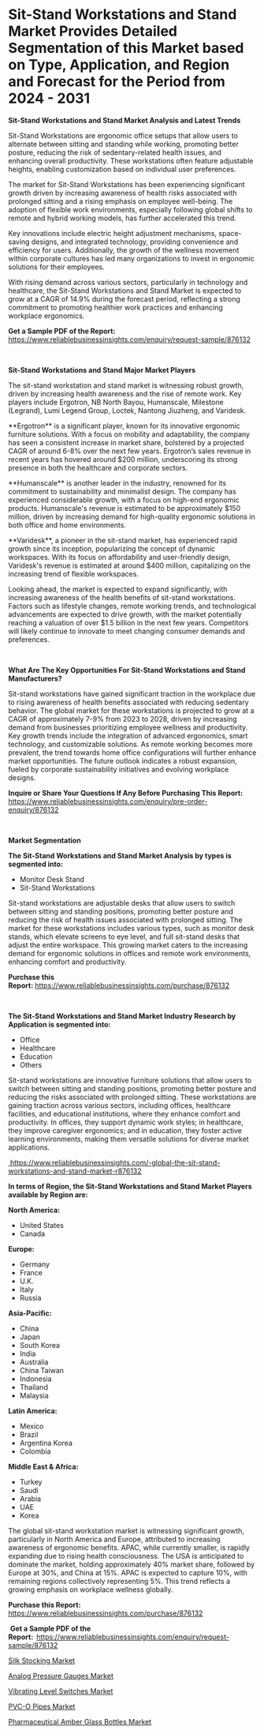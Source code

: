 <p><h1>Sit-Stand Workstations and Stand Market Provides Detailed Segmentation of this Market based on Type, Application, and Region and Forecast for the Period from 2024 - 2031</h1></p><p><strong>Sit-Stand Workstations and Stand Market Analysis and Latest Trends</strong></p>
<p><p>Sit-Stand Workstations are ergonomic office setups that allow users to alternate between sitting and standing while working, promoting better posture, reducing the risk of sedentary-related health issues, and enhancing overall productivity. These workstations often feature adjustable heights, enabling customization based on individual user preferences.</p><p>The market for Sit-Stand Workstations has been experiencing significant growth driven by increasing awareness of health risks associated with prolonged sitting and a rising emphasis on employee well-being. The adoption of flexible work environments, especially following global shifts to remote and hybrid working models, has further accelerated this trend. </p><p>Key innovations include electric height adjustment mechanisms, space-saving designs, and integrated technology, providing convenience and efficiency for users. Additionally, the growth of the wellness movement within corporate cultures has led many organizations to invest in ergonomic solutions for their employees. </p><p>With rising demand across various sectors, particularly in technology and healthcare, the Sit-Stand Workstations and Stand Market is expected to grow at a CAGR of 14.9% during the forecast period, reflecting a strong commitment to promoting healthier work practices and enhancing workplace ergonomics.</p></p>
<p><strong>Get a Sample PDF of the Report:&nbsp;</strong> <a href="https://www.reliablebusinessinsights.com/enquiry/request-sample/876132">https://www.reliablebusinessinsights.com/enquiry/request-sample/876132</a></p>
<p>&nbsp;</p>
<p><strong>Sit-Stand Workstations and Stand Major Market Players</strong></p>
<p><p>The sit-stand workstation and stand market is witnessing robust growth, driven by increasing health awareness and the rise of remote work. Key players include Ergotron, NB North Bayou, Humanscale, Milestone (Legrand), Lumi Legend Group, Loctek, Nantong Jiuzheng, and Varidesk.</p><p>**Ergotron** is a significant player, known for its innovative ergonomic furniture solutions. With a focus on mobility and adaptability, the company has seen a consistent increase in market share, bolstered by a projected CAGR of around 6-8% over the next few years. Ergotron’s sales revenue in recent years has hovered around $200 million, underscoring its strong presence in both the healthcare and corporate sectors.</p><p>**Humanscale** is another leader in the industry, renowned for its commitment to sustainability and minimalist design. The company has experienced considerable growth, with a focus on high-end ergonomic products. Humanscale's revenue is estimated to be approximately $150 million, driven by increasing demand for high-quality ergonomic solutions in both office and home environments.</p><p>**Varidesk**, a pioneer in the sit-stand market, has experienced rapid growth since its inception, popularizing the concept of dynamic workspaces. With its focus on affordability and user-friendly design, Varidesk's revenue is estimated at around $400 million, capitalizing on the increasing trend of flexible workspaces.</p><p>Looking ahead, the market is expected to expand significantly, with increasing awareness of the health benefits of sit-stand workstations. Factors such as lifestyle changes, remote working trends, and technological advancements are expected to drive growth, with the market potentially reaching a valuation of over $1.5 billion in the next few years. Competitors will likely continue to innovate to meet changing consumer demands and preferences.</p></p>
<p>&nbsp;</p>
<p><strong>What Are The Key Opportunities For Sit-Stand Workstations and Stand Manufacturers?</strong></p>
<p><p>Sit-stand workstations have gained significant traction in the workplace due to rising awareness of health benefits associated with reducing sedentary behavior. The global market for these workstations is projected to grow at a CAGR of approximately 7-9% from 2023 to 2028, driven by increasing demand from businesses prioritizing employee wellness and productivity. Key growth trends include the integration of advanced ergonomics, smart technology, and customizable solutions. As remote working becomes more prevalent, the trend towards home office configurations will further enhance market opportunities. The future outlook indicates a robust expansion, fueled by corporate sustainability initiatives and evolving workplace designs.</p></p>
<p><strong>Inquire or Share Your Questions If Any Before Purchasing This Report:</strong> <a href="https://www.reliablebusinessinsights.com/enquiry/pre-order-enquiry/876132">https://www.reliablebusinessinsights.com/enquiry/pre-order-enquiry/876132</a></p>
<p>&nbsp;</p>
<p><strong>Market Segmentation</strong></p>
<p><strong>The Sit-Stand Workstations and Stand Market Analysis by types is segmented into:</strong></p>
<p><ul><li>Monitor Desk Stand</li><li>Sit-Stand Workstations</li></ul></p>
<p><p>Sit-stand workstations are adjustable desks that allow users to switch between sitting and standing positions, promoting better posture and reducing the risk of health issues associated with prolonged sitting. The market for these workstations includes various types, such as monitor desk stands, which elevate screens to eye level, and full sit-stand desks that adjust the entire workspace. This growing market caters to the increasing demand for ergonomic solutions in offices and remote work environments, enhancing comfort and productivity.</p></p>
<p><strong>Purchase this Report:&nbsp;</strong><a href="https://www.reliablebusinessinsights.com/purchase/876132">https://www.reliablebusinessinsights.com/purchase/876132</a></p>
<p>&nbsp;</p>
<p><strong>The Sit-Stand Workstations and Stand Market Industry Research by Application is segmented into:</strong></p>
<p><ul><li>Office</li><li>Healthcare</li><li>Education</li><li>Others</li></ul></p>
<p><p>Sit-stand workstations are innovative furniture solutions that allow users to switch between sitting and standing positions, promoting better posture and reducing the risks associated with prolonged sitting. These workstations are gaining traction across various sectors, including offices, healthcare facilities, and educational institutions, where they enhance comfort and productivity. In offices, they support dynamic work styles; in healthcare, they improve caregiver ergonomics; and in education, they foster active learning environments, making them versatile solutions for diverse market applications.</p></p>
<p><a href="https://www.reliablebusinessinsights.com/-global-the-sit-stand-workstations-and-stand-market-r876132">&nbsp;https://www.reliablebusinessinsights.com/-global-the-sit-stand-workstations-and-stand-market-r876132</a></p>
<p><strong>In terms of Region, the Sit-Stand Workstations and Stand Market Players available by Region are:</strong></p>
<p>
    <p> <strong> North America: </strong>
        <ul>
            <li>United States</li>
            <li>Canada</li>
        </ul>
        </p> 
    <p> <strong> Europe: </strong>
        <ul>
            <li>Germany</li>
            <li>France</li>
            <li>U.K.</li>
            <li>Italy</li>
            <li>Russia</li>
        </ul>
        </p> 
    <p> <strong> Asia-Pacific: </strong>
        <ul>
            <li>China</li>
            <li>Japan</li>
            <li>South Korea</li>
            <li>India</li>
            <li>Australia</li>
            <li>China Taiwan</li>
            <li>Indonesia</li>
            <li>Thailand</li>
            <li>Malaysia</li>
        </ul>
        </p> 
    <p> <strong> Latin America: </strong>
        <ul>
            <li>Mexico</li>
            <li>Brazil</li>
            <li>Argentina Korea</li>
            <li>Colombia</li>
        </ul>
        </p> 
    <p> <strong> Middle East & Africa: </strong>
        <ul>
            <li>Turkey</li>
            <li>Saudi</li>
            <li>Arabia</li>
            <li>UAE</li>
            <li>Korea</li>
        </ul>
    </p>
    </p>
<p><p>The global sit-stand workstation market is witnessing significant growth, particularly in North America and Europe, attributed to increasing awareness of ergonomic benefits. APAC, while currently smaller, is rapidly expanding due to rising health consciousness. The USA is anticipated to dominate the market, holding approximately 40% market share, followed by Europe at 30%, and China at 15%. APAC is expected to capture 10%, with remaining regions collectively representing 5%. This trend reflects a growing emphasis on workplace wellness globally.</p></p>
<p><strong>Purchase this Report: </strong><a href="https://www.reliablebusinessinsights.com/purchase/876132">https://www.reliablebusinessinsights.com/purchase/876132</a></p>
<p>&nbsp;<strong>Get a Sample PDF of the Report:&nbsp;&nbsp;</strong><a href="https://www.reliablebusinessinsights.com/enquiry/request-sample/876132">https://www.reliablebusinessinsights.com/enquiry/request-sample/876132</a></p>
<p><strong></strong></p>
<p><p><a href="https://github.com/seamusocallaghan/Market-Research-Report-List-1/blob/main/silk-stocking-market.md">Silk Stocking Market</a></p><p><a href="https://www.linkedin.com/pulse/analog-pressure-gauges-industry-sector-market-dynamics-future-bbftf?trackingId=Vc5KbEDcSbaG3u%2FX0WWRPA%3D%3D">Analog Pressure Gauges Market</a></p><p><a href="https://www.linkedin.com/pulse/vibrating-level-switches-market-size-share-analysis-growth-5xalf?trackingId=jdVmIClCS1SWziKYj0g0lw%3D%3D">Vibrating Level Switches Market</a></p><p><a href="https://medium.com/@emma.white454357/pvc-o-pipes-market-size-share-trends-analysis-report-by-end-use-9e5e64dbd0e5">PVC-O Pipes Market</a></p><p><a href="https://medium.com/@daveblock38/pharmaceutical-amber-glass-bottles-market-share-market-analysis-growth-trends-forecasts-for-33d75916a845">Pharmaceutical Amber Glass Bottles Market</a></p></p>